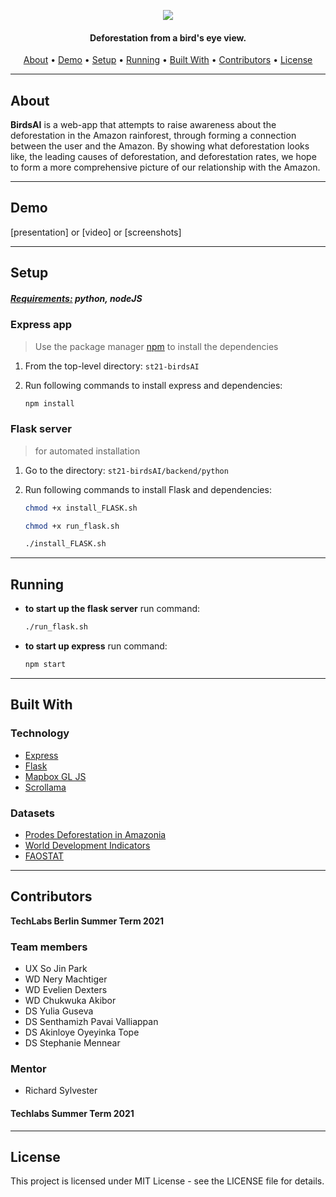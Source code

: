 <p align="center">
  <img src=https://user-images.githubusercontent.com/60686512/125073844-d9f33400-e0bc-11eb-8555-ddab0ae796fb.png>
  </p>

<h4 align="center">Deforestation from a bird's eye view.</h4>

<p align="center">
  <a href="#about">About</a> •
  <a href="#demo">Demo</a> •
  <a href="#setup">Setup</a> •
  <a href="#running">Running</a> •
  <a href="#built-with">Built With</a> •
  <a href="#contributors">Contributors</a> •
  <a href="#license">License</a>
</p>

---

## About

**BirdsAI** is a web-app that attempts to raise awareness about the deforestation in the Amazon rainforest, through forming a connection between the user and the Amazon. By showing what deforestation looks like, the leading causes of deforestation, and deforestation rates, we hope to form a more comprehensive picture of our relationship with the Amazon.

---

## Demo

[presentation] or [video] or [screenshots]

---

## Setup

##### <a href="#built-with">Requirements:</a> python, nodeJS

### Express app

> Use the package manager [npm](https://npmjs.com/) to install the dependencies

1. From the top-level directory: `st21-birdsAI`

2. Run following commands to install express and dependencies:

   ```sh
   npm install
   ```

### Flask server

> for automated installation

1. Go to the directory: `st21-birdsAI/backend/python`
2. Run following commands to install Flask and dependencies:

   ```sh
   chmod +x install_FLASK.sh
   ```

   ```sh
   chmod +x run_flask.sh
   ```

   ```sh
   ./install_FLASK.sh
   ```

---

## Running

- **to start up the flask server** run command:

  ```sh
  ./run_flask.sh
  ```

- **to start up express** run command:

   ```sh
   npm start
   ```
---

## Built With

### Technology

- [Express](https://expressjs.com/)
- [Flask](https://flask.palletsprojects.com/en/2.0.x/)
- [Mapbox GL JS](https://www.mapbox.com/)
- [Scrollama](https://github.com/russellgoldenberg/scrollama)

### Datasets

- [Prodes Deforestation in Amazonia](https://data.globalforestwatch.org/datasets/gfw::prodes-deforestation-in-amazonia/about)
- [World Development Indicators](https://databank.worldbank.org/source/world-development-indicators)
- [FAOSTAT](http://www.fao.org/faostat/en/?#data/RL)

---

## Contributors

**TechLabs Berlin Summer Term 2021**

### Team members

- UX So Jin Park
- WD Nery Machtiger
- WD Evelien Dexters
- WD Chukwuka Akibor
- DS Yulia Guseva
- DS Senthamizh Pavai Valliappan
- DS Akinloye Oyeyinka Tope
- DS Stephanie Mennear

### Mentor

- Richard Sylvester

#### Techlabs Summer Term 2021

---

## License

This project is licensed under MIT License - see the LICENSE file for details.
